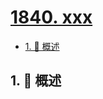 # [1840. xxx](https://github.com/Tdahuyou/TNotes.leetcode/tree/main/notes/1840.%20xxx)

<!-- region:toc -->

- [1. 📝 概述](#1--概述)

<!-- endregion:toc -->

## 1. 📝 概述
